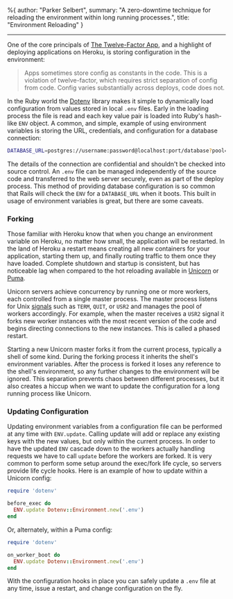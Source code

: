 %{
  author: "Parker Selbert",
  summary: "A zero-downtime technique for reloading the environment within long running processes.",
  title: "Environment Reloading"
}

---

One of the core principals of [The Twelve-Factor App][12-factor], and a
highlight of deploying applications on Heroku, is storing configuration in the
environment:

> Apps sometimes store config as constants in the code. This is a violation of
> twelve-factor, which requires strict separation of config from code. Config
> varies substantially across deploys, code does not.

In the Ruby world the [Dotenv][dotenv] library makes it simple to dynamically
load configuration from values stored in local `.env` files. Early in the
loading process the file is read and each key value pair is loaded into Ruby's
hash-like `ENV` object. A common, and simple, example of using environment
variables is storing the URL, credentials, and configuration for a database
connection:

```bash
DATABASE_URL=postgres://username:password@localhost:port/database?pool=16
```

The details of the connection are confidential and shouldn't be checked into
source control. An `.env` file can be managed independently of the source code
and transferred to the web server securely, even as part of the deploy process.
This method of providing database configuration is so common that Rails will
check the `ENV` for a `DATABASE_URL` when it boots. This built in usage of
environment variables is great, but there are some caveats.

### Forking

Those familiar with Heroku know that when you change an environment variable on
Heroku, no matter how small, the application will be restarted. In the land of
Heroku a restart means creating all new containers for your application,
starting them up, and finally routing traffic to them once they have loaded.
Complete shutdown and startup is consistent, but has noticeable lag when
compared to the hot reloading available in [Unicorn][unicorn] or [Puma][puma].

Unicorn servers achieve concurrency by running one or more workers, each
controlled from a single master process. The master process listens for Unix
[signals][signals] such as `TERM`, `QUIT`, or `USR2` and manages the pool of
workers accordingly. For example, when the master receives a `USR2` signal it
forks new worker instances with the most recent version of the code and begins
directing connections to the new instances. This is called a phased restart.

Starting a new Unicorn master forks it from the current process, typically a
shell of some kind. During the forking process it inherits the shell's
environment variables. After the process is forked it loses any reference to the
shell's environment, so any further changes to the environment will be ignored.
This separation prevents chaos between different processes, but it also creates
a hiccup when we want to update the configuration for a long running process
like Unicorn.

### Updating Configuration

Updating environment variables from a configuration file can be performed at any
time with `ENV.update`. Calling update will add or replace any existing keys
with the new values, but only within the current process. In order to have the
updated `ENV` cascade down to the workers actually handling requests we have to
call `update` before the workers are forked. It is very common to perform some
setup around the exec/fork life cycle, so servers provide life cycle hooks. Here
is an example of how to update within a Unicorn config:

```ruby
require 'dotenv'

before_exec do
  ENV.update Dotenv::Environment.new('.env')
end
```

Or, alternately, within a Puma config:

```ruby
require 'dotenv'

on_worker_boot do
  ENV.update Dotenv::Environment.new('.env')
end
```

With the configuration hooks in place you can safely update a `.env` file at any
time, issue a restart, and change configuration on the fly.

[12-factor]: http://12factor.net/config
[dotenv]: https://github.com/bkeepers/dotenv
[unicorn]: http://unicorn.bogomips.org/SIGNALS.html
[puma]: https://github.com/puma/puma/#restart
[signals]: http://www.ruby-doc.org/core-2.1.0/Signal.html
